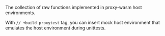 The collection of raw functions implemented in proxy-wasm host environments.

With `// +build proxytest` tag, you can insert mock host environment that emulates the host environment during unittests.
